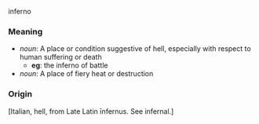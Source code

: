 inferno
### Meaning
+ _noun_: A place or condition suggestive of hell, especially with respect to human suffering or death
    + __eg__: the inferno of battle
+ _noun_: A place of fiery heat or destruction

### Origin

[Italian, hell, from Late Latin īnfernus. See infernal.]
